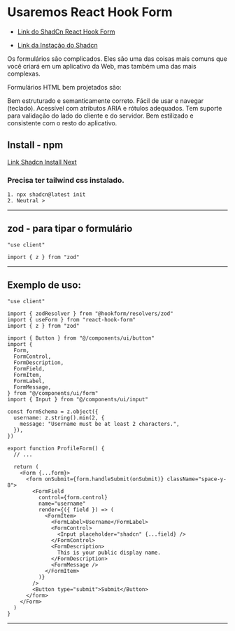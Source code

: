 # Usaremos React Hook Form

 - [Link do ShadCn React Hook Form](https://ui.shadcn.com/docs/components/form)

 - [Link da Instação do Shadcn](https://ui.shadcn.com/docs/installation)

Os formulários são complicados. Eles são uma das coisas mais comuns que você criará em um aplicativo da Web, mas também uma das mais complexas.

Formulários HTML bem projetados são:

Bem estruturado e semanticamente correto.
Fácil de usar e navegar (teclado).
Acessível com atributos ARIA e rótulos adequados.
Tem suporte para validação do lado do cliente e do servidor.
Bem estilizado e consistente com o resto do aplicativo.

## Install - npm
[Link Shadcn Install Next](https://ui.shadcn.com/docs/installation/next)

### Precisa ter tailwind css instalado.
````
1. npx shadcn@latest init
2. Neutral >
````
___

## zod - para tipar o formulário

````
"use client"

import { z } from "zod"
````
___

## Exemplo de uso:

````
"use client"

import { zodResolver } from "@hookform/resolvers/zod"
import { useForm } from "react-hook-form"
import { z } from "zod"

import { Button } from "@/components/ui/button"
import {
  Form,
  FormControl,
  FormDescription,
  FormField,
  FormItem,
  FormLabel,
  FormMessage,
} from "@/components/ui/form"
import { Input } from "@/components/ui/input"

const formSchema = z.object({
  username: z.string().min(2, {
    message: "Username must be at least 2 characters.",
  }),
})

export function ProfileForm() {
  // ...

  return (
    <Form {...form}>
      <form onSubmit={form.handleSubmit(onSubmit)} className="space-y-8">
        <FormField
          control={form.control}
          name="username"
          render={({ field }) => (
            <FormItem>
              <FormLabel>Username</FormLabel>
              <FormControl>
                <Input placeholder="shadcn" {...field} />
              </FormControl>
              <FormDescription>
                This is your public display name.
              </FormDescription>
              <FormMessage />
            </FormItem>
          )}
        />
        <Button type="submit">Submit</Button>
      </form>
    </Form>
  )
}
````
___